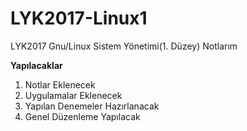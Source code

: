 # LYK2017-Linux1
LYK2017 Gnu/Linux Sistem Yönetimi(1. Düzey) Notlarım

**Yapılacaklar**

1. Notlar Eklenecek
2. Uygulamalar Eklenecek
3. Yapılan Denemeler Hazırlanacak
4. Genel Düzenleme Yapılacak
